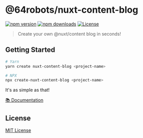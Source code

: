 # @64robots/nuxt-content-blog

[![npm version][npm-version-src]][npm-version-href]
[![npm downloads][npm-downloads-src]][npm-downloads-href]
[![License][license-src]][license-href]

> Create your own @nuxt/content blog in seconds!

## Getting Started

```bash
# Yarn
yarn create nuxt-content-blog <project-name>

# NPX
npx create-nuxt-content-blog <project-name>
```

It's as simple as that!

[📚 Documentation](https://nuxt-content-blog.netlify.app)

## License

[MIT License](./LICENSE)

<!-- Badges -->
[npm-version-src]: https://img.shields.io/npm/v/@64robots/nuxt-content-blog/latest.svg
[npm-version-href]: https://npmjs.com/package/@64robots/nuxt-content-blog

[npm-downloads-src]: https://img.shields.io/npm/dt/@64robots/nuxt-content-blog.svg
[npm-downloads-href]: https://npmjs.com/package/@64robots/nuxt-content-blog

[license-src]: https://img.shields.io/npm/l/@64robots/nuxt-content-blog.svg
[license-href]: https://npmjs.com/package/@64robots/nuxt-content-blog
